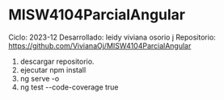 # MISW4104ParcialAngular
Ciclo: 2023-12
Desarrollado: leidy viviana osorio j
Repositorio: https://github.com/VivianaOj/MISW4104ParcialAngular 


1. descargar repositorio. 
2. ejecutar npm install 
3. ng serve -o
4. ng test --code-coverage true
